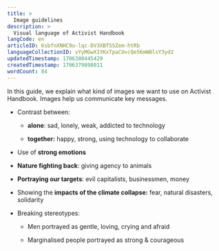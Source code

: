 ```yaml
---
title: >
  Image guidelines
description: >
  Visual language of Activist Handbook
langCode: en
articleID: 6sbfnXNHC9u-lqc-DV3XBfSSZem-htRb
languageCollectionID: vYyMGwX1YKxTpaCUvcQe56mW8lsY3yd2
updatedTimestamp: 1706380445429
createdTimestamp: 1706379898011
wordCount: 84
---
```


In this guide, we explain what kind of images we want to use on Activist Handbook. Images help us communicate key messages.

-   Contrast between:
    
    -   **alone**: sad, lonely, weak, addicted to technology
        
    -   **together:** happy, strong, using technology to collaborate
        
-   Use of **strong emotions**
    
-   **Nature fighting back**: giving agency to animals
    
-   **Portraying our targets**: evil capitalists, businessmen, money
    
-   Showing the **impacts of the climate collapse:** fear, natural disasters, solidarity
    
-   Breaking stereotypes:
    
    -   Men portrayed as gentle, loving, crying and afraid
        
    -   Marginalised people portrayed as strong & courageous